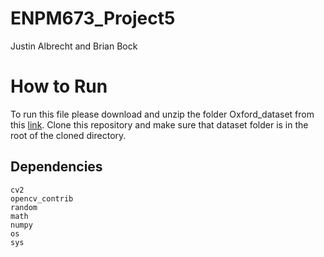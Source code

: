 # ENPM673_Project5

Justin Albrecht and Brian Bock

# How to Run

To run this file please download and unzip the folder Oxford_dataset from this [link](https://drive.google.com/drive/folders/1hAds4iwjSulc-3T88m9UDRsc6tBFih8a?usp=sharing). Clone this repository and make sure that dataset folder is in the root of the cloned directory. 

## Dependencies
	cv2
	opencv_contrib
	random
	math
	numpy
	os
	sys
	
